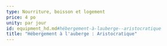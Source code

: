 ```yaml
---
type: Nourriture, boisson et logement
price: 4 po
unity: par jour
id: equipment_hd.md#hébergement-à-lauberge--aristocratique
title: "Hébergement à l'auberge : Aristocratique"
---
```


